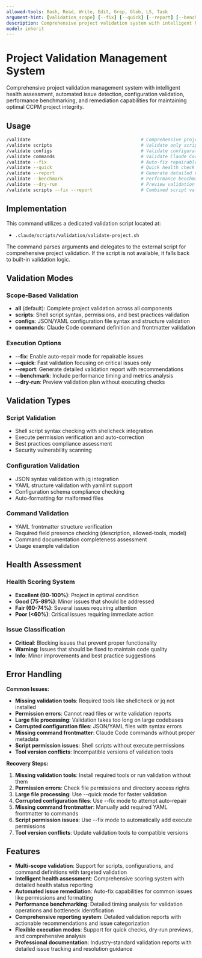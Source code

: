 ```yaml
---
allowed-tools: Bash, Read, Write, Edit, Grep, Glob, LS, Task
argument-hint: [validation_scope] [--fix] [--quick] [--report] [--benchmark] [--dry-run]
description: Comprehensive project validation system with intelligent health assessment and automated remediation capabilities
model: inherit
---
```


# Project Validation Management System

Comprehensive project validation management system with intelligent health assessment, automated issue detection, configuration validation, performance benchmarking, and remediation capabilities for maintaining optimal CCPM project integrity.

## Usage

```bash
/validate                                         # Comprehensive project validation
/validate scripts                                 # Validate only script files and permissions
/validate configs                                 # Validate configuration files and settings
/validate commands                                # Validate Claude Code command definitions
/validate --fix                                   # Auto-fix repairable issues during validation
/validate --quick                                 # Quick health check with essential validations
/validate --report                                # Generate detailed validation report
/validate --benchmark                             # Performance benchmarking with timing metrics
/validate --dry-run                               # Preview validation plan without execution
/validate scripts --fix --report                  # Combined script validation with auto-fix and reporting
```

## Implementation

This command utilizes a dedicated validation script located at:
- `.claude/scripts/validation/validate-project.sh`

The command parses arguments and delegates to the external script for comprehensive project validation. If the script is not available, it falls back to built-in validation logic.

## Validation Modes

### Scope-Based Validation
- **all** (default): Complete project validation across all components
- **scripts**: Shell script syntax, permissions, and best practices validation
- **configs**: JSON/YAML configuration file syntax and structure validation
- **commands**: Claude Code command definition and frontmatter validation

### Execution Options
- **--fix**: Enable auto-repair mode for repairable issues
- **--quick**: Fast validation focusing on critical issues only
- **--report**: Generate detailed validation report with recommendations
- **--benchmark**: Include performance timing and metrics analysis
- **--dry-run**: Preview validation plan without executing checks

## Validation Types

### Script Validation
- Shell script syntax checking with shellcheck integration
- Execute permission verification and auto-correction
- Best practices compliance assessment
- Security vulnerability scanning

### Configuration Validation  
- JSON syntax validation with jq integration
- YAML structure validation with yamllint support
- Configuration schema compliance checking
- Auto-formatting for malformed files

### Command Validation
- YAML frontmatter structure verification
- Required field presence checking (description, allowed-tools, model)
- Command documentation completeness assessment
- Usage example validation

## Health Assessment

### Health Scoring System
- **Excellent (90-100%)**: Project in optimal condition
- **Good (75-89%)**: Minor issues that should be addressed
- **Fair (60-74%)**: Several issues requiring attention
- **Poor (<60%)**: Critical issues requiring immediate action

### Issue Classification
- **Critical**: Blocking issues that prevent proper functionality
- **Warning**: Issues that should be fixed to maintain code quality
- **Info**: Minor improvements and best practice suggestions

## Error Handling

**Common Issues:**
- **Missing validation tools**: Required tools like shellcheck or jq not installed
- **Permission errors**: Cannot read files or write validation reports
- **Large file processing**: Validation takes too long on large codebases
- **Corrupted configuration files**: JSON/YAML files with syntax errors
- **Missing command frontmatter**: Claude Code commands without proper metadata
- **Script permission issues**: Shell scripts without execute permissions
- **Tool version conflicts**: Incompatible versions of validation tools

**Recovery Steps:**
1. **Missing validation tools**: Install required tools or run validation without them
2. **Permission errors**: Check file permissions and directory access rights
3. **Large file processing**: Use --quick mode for faster validation
4. **Corrupted configuration files**: Use --fix mode to attempt auto-repair
5. **Missing command frontmatter**: Manually add required YAML frontmatter to commands
6. **Script permission issues**: Use --fix mode to automatically add execute permissions
7. **Tool version conflicts**: Update validation tools to compatible versions

## Features

- **Multi-scope validation**: Support for scripts, configurations, and command definitions with targeted validation
- **Intelligent health assessment**: Comprehensive scoring system with detailed health status reporting
- **Automated issue remediation**: Auto-fix capabilities for common issues like permissions and formatting
- **Performance benchmarking**: Detailed timing analysis for validation operations and bottleneck identification
- **Comprehensive reporting system**: Detailed validation reports with actionable recommendations and issue categorization
- **Flexible execution modes**: Support for quick checks, dry-run previews, and comprehensive analysis
- **Professional documentation**: Industry-standard validation reports with detailed issue tracking and resolution guidance